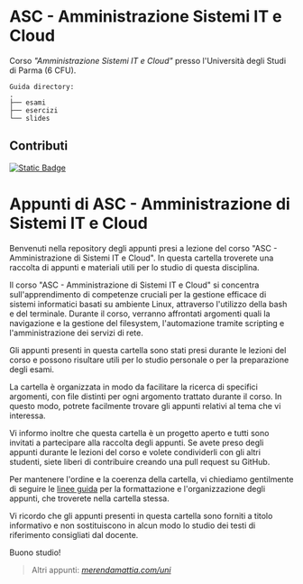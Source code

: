 # ASC - Amministrazione Sistemi IT e Cloud
Corso _"Amministrazione Sistemi IT e Cloud"_ presso l'Università degli Studi di Parma (6 CFU). 

```
Guida directory:
.
├── esami
├── esercizi
└── slides
```
## Contributi
<a href="https://paypal.me/merendasaveriomattia?country.x=IT&locale.x=it_IT">
    <img alt="Static Badge" src="https://img.shields.io/badge/%40merendamattia-3558C1?style=flat&logo=paypal&link=https%3A%2F%2Fpaypal.me%merendasaveriomattia%3Fcountry.x%3DIT%26locale.x%3Dit_IT">
</a>

# Appunti di ASC - Amministrazione di Sistemi IT e Cloud
Benvenuti nella repository degli appunti presi a lezione del corso "ASC - Amministrazione di Sistemi IT e Cloud". In questa cartella troverete una raccolta di appunti e materiali utili per lo studio di questa disciplina.

Il corso "ASC - Amministrazione di Sistemi IT e Cloud" si concentra sull'apprendimento di competenze cruciali per la gestione efficace di sistemi informatici basati su ambiente Linux, attraverso l'utilizzo della bash e del terminale. Durante il corso, verranno affrontati argomenti quali la navigazione e la gestione del filesystem, l'automazione tramite scripting e l'amministrazione dei servizi di rete.

Gli appunti presenti in questa cartella sono stati presi durante le lezioni del corso e possono risultare utili per lo studio personale o per la preparazione degli esami.

La cartella è organizzata in modo da facilitare la ricerca di specifici argomenti, con file distinti per ogni argomento trattato durante il corso. In questo modo, potrete facilmente trovare gli appunti relativi al tema che vi interessa.

Vi informo inoltre che questa cartella è un progetto aperto e tutti sono invitati a partecipare alla raccolta degli appunti. Se avete preso degli appunti durante le lezioni del corso e volete condividerli con gli altri studenti, siete liberi di contribuire creando una pull request su GitHub.

Per mantenere l'ordine e la coerenza della cartella, vi chiediamo gentilmente di seguire le [linee guida](http://bit.ly/3lfPQiB) per la formattazione e l'organizzazione degli appunti, che troverete nella cartella stessa.

Vi ricordo che gli appunti presenti in questa cartella sono forniti a titolo informativo e non sostituiscono in alcun modo lo studio dei testi di riferimento consigliati dal docente.

Buono studio!

> Altri appunti: _[merendamattia.com/uni](https://www.merendamattia.com/uni.html)_
